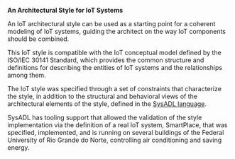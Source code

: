 **An Architectural Style for IoT Systems**


An IoT architectural style can be used as a starting point for a coherent modeling of IoT systems, guiding the architect on the way IoT components should be combined.

This IoT style is compatible with the IoT conceptual model defined by the ISO/IEC 30141 Standard, which provides the common structure and definitions for describing the entities of IoT systems and the relationships among them.

The IoT style was specified through a set of constraints that characterize the style, in addition to the structural and behavioral views of the architectural elements of the style, defined in the  [SysADL language](http://sysadl.org).

SysADL has tooling support that allowed the validation of the style implementation via the definition of a real IoT system, SmartPlace, that was specified, implemented, and is running on several buildings of the Federal University of Rio Grande do Norte, controlling air conditioning and saving energy.